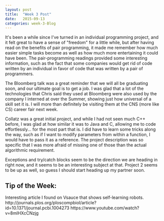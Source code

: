 ```yaml
---
layout: post
title:  "Week 3 Post"
date:   2015-09-13
categories: week-3-Blog
---
```


It's been a while since I've turned in an individual programming project, and it felt great to have a sense of
"freedom" for a little while, but after having read on the benefits of pair programming, it made me remember how
much easier simple tasks become as well as how much more entertaining it could have been. The pair-programming
readings provided some interesting information, such as the fact that some companies would get rid of code written
by an individual in favor of code that was written by a pair of programmers.

The Bloomberg talk was a great reminder that we will all be graduating soon, and our ultimate goal is to get a job.
I was glad that a lot of the technologies that Chris said they used at Bloomberg were also used by the company I interned at over the Summer, showing just how universal of a skill set it is. I will more than definitely be visiting
them at the CNS (more like CS) career fair next week.

Collatz was a great initial project, and while I had not seen much C++ before, I was glad at how similar it was
to Java and C, allowing me to code effortlessly... for the most part that is. I did have to learn some tricks along the way, such as if I want to modify parameters from within a function, I would have to pass it as a reference.
The project description was so specific that I was more afraid of missing one of those than the actual algorithmic requirement.

Exceptions and try/catch blocks seem to be the direction we are heading in right now, and it seems to be an interesting subject at that. Project 2 seems to be up as well, so guess I should start heading up my partner soon.

<h2>Tip of the Week: </h2>
Interesting article I found on Vsauce that shows self-learning robots.
http://journals.plos.org/ploscompbiol/article?id=10.1371/journal.pcbi.1004273
https://www.youtube.com/watch?v=8mlHXcCNzjg
